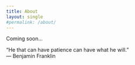 ```yaml
---
title: About
layout: single
#permalink: /about/
---
```


Coming soon...

“He that can have patience can have what he will.”  
― Benjamin Franklin
